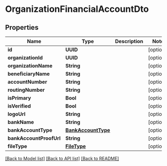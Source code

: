 # OrganizationFinancialAccountDto

## Properties
Name | Type | Description | Notes
------------ | ------------- | ------------- | -------------
**id** | **UUID** |  | [optional] 
**organizationId** | **UUID** |  | [optional] 
**organizationName** | **String** |  | [optional] 
**beneficiaryName** | **String** |  | [optional] 
**accountNumber** | **String** |  | [optional] 
**routingNumber** | **String** |  | [optional] 
**isPrimary** | **Bool** |  | [optional] 
**isVerified** | **Bool** |  | [optional] 
**logoUrl** | **String** |  | [optional] 
**bankName** | **String** |  | [optional] 
**bankAccountType** | [**BankAccountType**](BankAccountType.md) |  | [optional] 
**bankAccountProofUrl** | **String** |  | [optional] 
**fileType** | [**FileType**](FileType.md) |  | [optional] 

[[Back to Model list]](../README.md#documentation-for-models) [[Back to API list]](../README.md#documentation-for-api-endpoints) [[Back to README]](../README.md)


